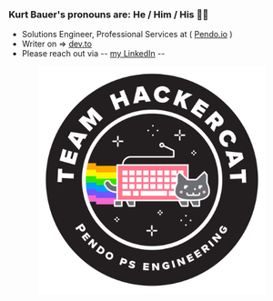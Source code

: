 ### Kurt Bauer's pronouns are: He / Him / His 👋🏽

- Solutions Engineer, Professional Services at ( [Pendo.io](https://www.pendo.io/) )
- Writer on => [dev.to](https://dev.to/krtb)
- Please reach out via -- [my LinkedIn](https://www.linkedin.com/in/kurt-bauer/) --

<div align="center">
  <img src="./2022-05-06_team_hackercat.png" width="400" height="400" />
</div>
